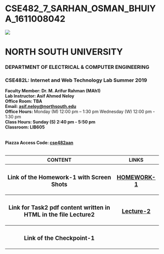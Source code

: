 # CSE482_7_SARHAN_OSMAN_BHUIYA_1611008042

<html>
<head>
	<title></title>
</head>
<style>
	
table, th, td {
  border: 1px solid black;
  border-collapse: collapse;
  margin-left: 150px;
  font-size: 15px;
}

.heading{
	text-align:left;
	font-size: 20px;
}

.heading1{
	text-align:left;
	font-size: 15px;
}

.ab{text-align:center;}
</style>


<body>

<div class="heading">
	 <img class="ab" src="https://github.com/SarhanOsmanBhuiya/CSE482_7_SARHAN_OSMAN_BHUIYA_1611008042/blob/master/image/index.jpg" width="" height=""> 
	<h1>NORTH SOUTH UNIVERSITY</h1>
	<h3>DEPARTMENT OF ELECTRICAL & COMPUTER ENGINEERING</h3>
</div>

<div class="heading1">
	<h3>CSE482L: Internet and Web Technology Lab Summer 2019 </h3>
	<p>
		<b>Faculty Member: Dr. M. Arifur Rahman (MAh1) 
			<br> Lab Instructor: Asif Ahmed Neloy 
			<br> Office Room: TBA 
			<br> Email: <a href="http://www.gmail.com/"> asif.neloy@northsouth.edu </a>
 			<br>Office Hours: </b>	 Monday (M) 12:00 pm – 1:30 pm  Wednesday (W) 12:00 pm - 1:30 pm 
		  	<br><b>Class Hours: Sunday (S) 2:40 pm - 5:50 pm</b> 
			<br><b>Classroom: LIB605  
			<br><br><br>
 			Piazza Access Code: <a href="https://piazza.com/?">cse482aan </a> </b><br><br>
	</p>	 
 			
</div>

<div>
	<table style="width:100%">
		<tr>
			<th>CONTENT</th>
			<th>LINKS</th> 
		</tr>  
		<tr>
			<th><h3>Link of the Homework-1 with Screen Shots</h3></th>
			<th><h3><a 
		   href="https://github.com/SarhanOsmanBhuiya/CSE482_7_SARHAN_OSMAN_BHUIYA_1611008042/blob/master/HOMEWORKS/HOMEWORK-1/index.md">HOMEWORK-1</a></h3></th> 
		</tr>
		<tr>
			<th><h3>Link for Task2 pdf content written in HTML in the file Lecture2</h3></th>
			<th><h3><a href="https://github.com/SarhanOsmanBhuiya/CSE482_7_SARHAN_OSMAN_BHUIYA_1611008042/blob/master/LECTURE2/index.md">Lecture-2</a></h3></th> 
		</tr>
		<tr>
			<th><h3>Link of the Checkpoint-1</h3></th>
			<th><h3><a href="https://github.com/SarhanOsmanBhuiya/CSE482_7_SARHAN_OSMAN_BHUIYA_1611008042/blob/master/Checkpoint1/UML%20DIAGRAM.jpg</a>CHECKPOINT-1</h3></th> 
		</tr>
				</table>
</div>



</body>
</html>
